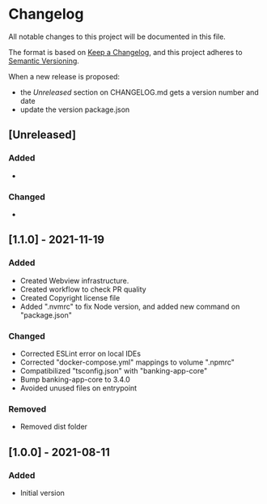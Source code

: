 # Changelog

All notable changes to this project will be documented in this file.

The format is based on [Keep a Changelog](https://keepachangelog.com/en/1.0.0/),
and this project adheres to [Semantic Versioning](https://semver.org/spec/v2.0.0.html).

When a new release is proposed:
- the *Unreleased* section on CHANGELOG.md gets a version number and date
- update the version package.json

## [Unreleased]

### Added

-

### Changed

-

## [1.1.0] - 2021-11-19

### Added

- Created Webview infrastructure.
- Created workflow to check PR quality
- Created Copyright license file
- Added ".nvmrc" to fix Node version, and added new command on "package.json"

### Changed

- Corrected ESLint error on local IDEs
- Corrected "docker-compose.yml" mappings to volume ".npmrc"
- Compatibilized "tsconfig.json" with "banking-app-core"
- Bump banking-app-core to 3.4.0
- Avoided unused files on entrypoint

### Removed

- Removed dist folder

## [1.0.0] - 2021-08-11

### Added

- Initial version
